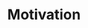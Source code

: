 ---
layout: video_list
title: Motivation
category_filter: Motivation
permalink: videos/motivation
---